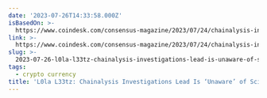 ```yaml
---
date: '2023-07-26T14:33:58.000Z'
isBasedOn: >-
  https://www.coindesk.com/consensus-magazine/2023/07/24/chainalysis-investigations-lead-is-unaware-of-scientific-evidence-the-surveillance-software-works/
link: >-
  https://www.coindesk.com/consensus-magazine/2023/07/24/chainalysis-investigations-lead-is-unaware-of-scientific-evidence-the-surveillance-software-works/
slug: >-
  2023-07-26-l0la-l33tz-chainalysis-investigations-lead-is-unaware-of-scientific-evid
tags:
  - crypto currency
title: 'L0la L33tz: Chainalysis Investigations Lead Is ‘Unaware’ of Scientific Evid'
---
```


